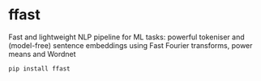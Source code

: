 # ffast
Fast and lightweight NLP pipeline for ML tasks: powerful tokeniser and (model-free) sentence embeddings using Fast Fourier transforms, power means and Wordnet

`pip install ffast`